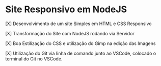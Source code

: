 # **Site Responsivo em NodeJS**

[X] Desenvolvimento de um site Simples em HTML e CSS Responsivo

[X] Transformação do Site com NodeJS rodando via Servidor

[X] Boa Estilização do CSS e utilização do Gimp na edição das Imagens

[X] Utilização do Git via linha de comando junto ao VSCode, colocado o terminal 
do Git no VSCode. 